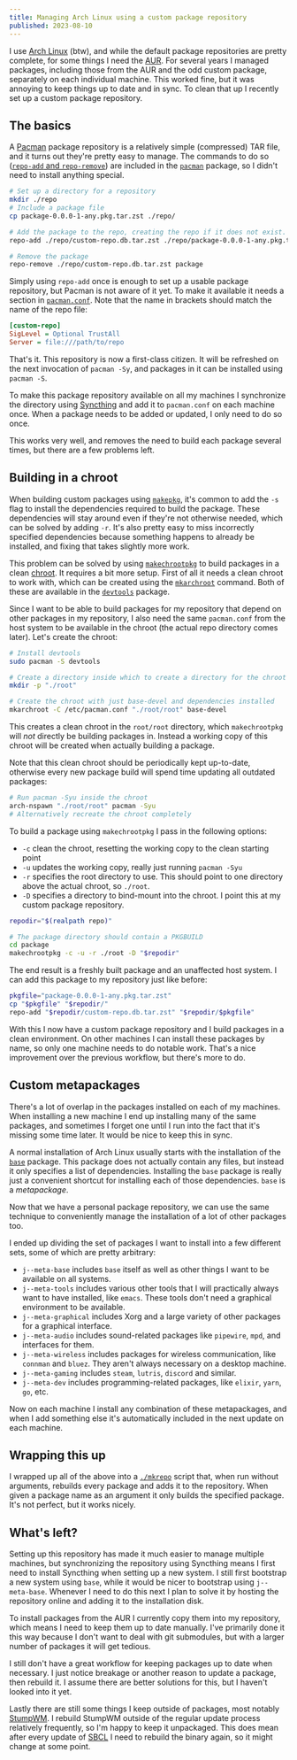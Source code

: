 ```yaml
---
title: Managing Arch Linux using a custom package repository
published: 2023-08-10
---
```


I use [Arch Linux](https://archlinux.org/) (btw), and while the default package
repositories are pretty complete, for some things I need the
[AUR](https://aur.archlinux.org/). For several years I managed packages,
including those from the AUR and the odd custom package, separately on each
individual machine. This worked fine, but it was annoying to keep things up to
date and in sync. To clean that up I recently set up a custom package
repository.

## The basics

A [Pacman](https://archlinux.org/pacman/) package repository is a relatively
simple (compressed) TAR file, and it turns out they're pretty easy to manage.
The commands to do so ([`repo-add` and
`repo-remove`](https://man.archlinux.org/man/repo-add.8)) are included in the
[`pacman`](https://archlinux.org/packages/core/x86_64/pacman/) package, so I
didn't need to install anything special.

```sh
# Set up a directory for a repository
mkdir ./repo
# Include a package file
cp package-0.0.0-1-any.pkg.tar.zst ./repo/

# Add the package to the repo, creating the repo if it does not exist.
repo-add ./repo/custom-repo.db.tar.zst ./repo/package-0.0.0-1-any.pkg.tar.zst

# Remove the package
repo-remove ./repo/custom-repo.db.tar.zst package
```

Simply using `repo-add` once is enough to set up a usable package repository,
but Pacman is not aware of it yet. To make it available it needs a section in
[`pacman.conf`](https://man.archlinux.org/man/pacman.conf.5). Note that the
name in brackets should match the name of the repo file:

```ini
[custom-repo]
SigLevel = Optional TrustAll
Server = file:///path/to/repo
```

That's it. This repository is now a first-class citizen. It will be refreshed
on the next invocation of `pacman -Sy`, and packages in it can be installed
using `pacman -S`.

To make this package repository available on all my machines I synchronize the
directory using [Syncthing](https://syncthing.net/) and add it to `pacman.conf`
on each machine once. When a package needs to be added or updated, I only need
to do so once.

This works very well, and removes the need to build each package several times,
but there are a few problems left.

## Building in a chroot

When building custom packages using
[`makepkg`](https://man.archlinux.org/man/makepkg.8), it's common to add the
`-s` flag to install the dependencies required to build the package. These
dependencies will stay around even if they're not otherwise needed, which can
be solved by adding `-r`. It's also pretty easy to miss incorrectly specified
dependencies because something happens to already be installed, and fixing that
takes slightly more work.

This problem can be solved by using
[`makechrootpkg`](https://man.archlinux.org/man/makechrootpkg.1) to build
packages in a clean [chroot](https://en.wikipedia.org/wiki/Chroot). It requires
a bit more setup. First of all it needs a clean chroot to work with, which can
be created using the [`mkarchroot`](https://man.archlinux.org/man/mkarchroot.1)
command. Both of these are available in the
[`devtools`](https://archlinux.org/packages/extra/any/devtools/) package.

Since I want to be able to build packages for my repository that depend on
other packages in my repository, I also need the same `pacman.conf` from the
host system to be available in the chroot (the actual repo directory comes
later). Let's create the chroot:

```sh
# Install devtools
sudo pacman -S devtools

# Create a directory inside which to create a directory for the chroot
mkdir -p "./root"

# Create the chroot with just base-devel and dependencies installed
mkarchroot -C /etc/pacman.conf "./root/root" base-devel
```

This creates a clean chroot in the `root/root` directory, which `makechrootpkg`
will *not* directly be building packages in. Instead a working copy of this
chroot will be created when actually building a package.

Note that this clean chroot should be periodically kept up-to-date, otherwise
every new package build will spend time updating all outdated packages:

```sh
# Run pacman -Syu inside the chroot
arch-nspawn "./root/root" pacman -Syu
# Alternatively recreate the chroot completely
```

To build a package using `makechrootpkg` I pass in the following options:

- `-c` clean the chroot, resetting the working copy to the clean starting point
- `-u` updates the working copy, really just running `pacman -Syu`
- `-r` specifies the root directory to use. This should point to one directory
  above the actual chroot, so `./root`.
- `-D` specifies a directory to bind-mount into the chroot. I point this at my
  custom package repository.

```sh
repodir="$(realpath repo)"

# The package directory should contain a PKGBUILD
cd package
makechrootpkg -c -u -r ./root -D "$repodir"
```

The end result is a freshly built package and an unaffected host system. I can
add this package to my repository just like before:

```sh
pkgfile="package-0.0.0-1-any.pkg.tar.zst"
cp "$pkgfile" "$repodir/"
repo-add "$repodir/custom-repo.db.tar.zst" "$repodir/$pkgfile"
```

With this I now have a custom package repository and I build packages in a
clean environment. On other machines I can install these packages by name, so
only one machine needs to do notable work. That's a nice improvement over the
previous workflow, but there's more to do.

## Custom metapackages

There's a lot of overlap in the packages installed on each of my machines. When
installing a new machine I end up installing many of the same packages, and
sometimes I forget one until I run into the fact that it's missing some time
later. It would be nice to keep this in sync.

A normal installation of Arch Linux usually starts with the installation of the
[`base`](https://archlinux.org/packages/core/any/base/) package. This package
does not actually contain any files, but instead it only specifies a list of
dependencies. Installing the `base` package is really just a convenient
shortcut for installing each of those dependencies. `base` is a *metapackage*.

Now that we have a personal package repository, we can use the same technique
to conveniently manage the installation of a lot of other packages too.

I ended up dividing the set of packages I want to install into a few different
sets, some of which are pretty arbitrary:

- `j--meta-base` includes `base` itself as well as other things I want to be
  available on all systems.
- `j--meta-tools` includes various other tools that I will practically always
  want to have installed, like `emacs`. These tools don't need a graphical
  environment to be available.
- `j--meta-graphical` includes Xorg and a large variety of other packages for a
  graphical interface.
- `j--meta-audio` includes sound-related packages like `pipewire`, `mpd`, and
  interfaces for them.
- `j--meta-wireless` includes packages for wireless communication, like
  `connman` and `bluez`. They aren't always necessary on a desktop machine.
- `j--meta-gaming` includes `steam`, `lutris`, `discord` and similar.
- `j--meta-dev` includes programming-related packages, like `elixir`, `yarn`,
  `go`, etc.

Now on each machine I install any combination of these metapackages, and when I
add something else it's automatically included in the next update on each
machine.

## Wrapping this up

I wrapped up all of the above into a
[`./mkrepo`](https://git.sr.ht/~joram/dotfiles/tree/a5a80d23adcbeab072c17f3cdbc7fb7da960bb39/item/aur/mkrepo)
script that, when run without arguments, rebuilds every package and adds it to
the repository. When given a package name as an argument it only builds the
specified package. It's not perfect, but it works nicely.

## What's left?

Setting up this repository has made it much easier to manage multiple machines,
but synchronizing the repository using Syncthing means I first need to install
Syncthing when setting up a new system. I still first bootstrap a new system
using `base`, while it would be nicer to bootstrap using `j--meta-base`.
Whenever I need to do this next I plan to solve it by hosting the repository
online and adding it to the installation disk.

To install packages from the AUR I currently copy them into my repository,
which means I need to keep them up to date manually. I've primarily done it
this way because I don't want to deal with git submodules, but with a larger
number of packages it will get tedious.

I still don't have a great workflow for keeping packages up to date when
necessary. I just notice breakage or another reason to update a package, then
rebuild it. I assume there are better solutions for this, but I haven't looked
into it yet.

Lastly there are still some things I keep outside of packages, most notably
[StumpWM](https://stumpwm.github.io/). I rebuild StumpWM outside of the regular
update process relatively frequently, so I'm happy to keep it unpackaged. This
does mean after every update of [SBCL](https://sbcl.org/) I need to rebuild the
binary again, so it might change at some point.
